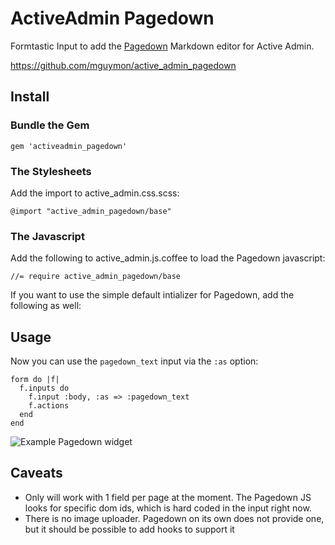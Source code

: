 # ActiveAdmin Pagedown

Formtastic Input to add the [Pagedown](http://code.google.com/p/pagedown/) Markdown editor for Active Admin.

https://github.com/mguymon/active_admin_pagedown

## Install

### Bundle the Gem

    gem 'activeadmin_pagedown'
    
### The Stylesheets

Add the import to active_admin.css.scss:

    @import "active_admin_pagedown/base"
    
### The Javascript

Add the following to active_admin.js.coffee to load the Pagedown javascript:

    //= require active_admin_pagedown/base
    
If you want to use the simple default intializer for Pagedown, add the following as well:

## Usage

Now you can use the `pagedown_text` input via the `:as` option:

    form do |f|
      f.inputs do
        f.input :body, :as => :pagedown_text
        f.actions
      end
    end
    
![Example Pagedown widget](https://raw.github.com/mguymon/active_admin_pagedown/master/pagedown.png)
    
## Caveats

* Only will work with 1 field per page at the moment. The Pagedown JS looks for specific dom ids, which is hard coded in the input right now.
* There is no image uploader. Pagedown on its own does not provide one, but it should be possible to add hooks to support it 

